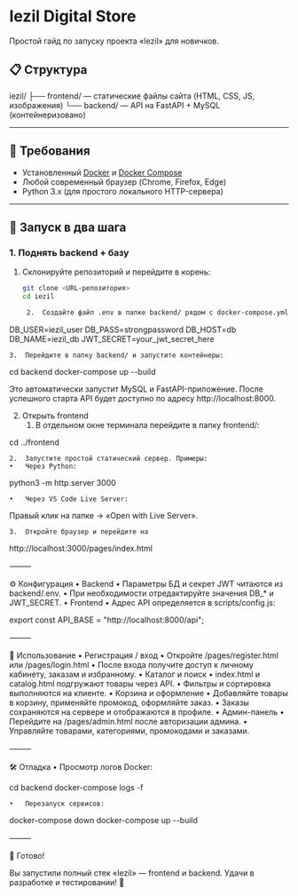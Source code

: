 # Iezil Digital Store

Простой гайд по запуску проекта «Iezil» для новичков.

## 📋 Структура

iezil/
├── frontend/    — статические файлы сайта (HTML, CSS, JS, изображения)
└── backend/     — API на FastAPI + MySQL (контейнеризовано)

---

## 🔧 Требования

- Установленный [Docker](https://www.docker.com/get-started) и [Docker Compose](https://docs.docker.com/compose/install/)  
- Любой современный браузер (Chrome, Firefox, Edge)  
- Python 3.x (для простого локального HTTP-сервера)

---

## 🚀 Запуск в два шага

### 1. Поднять backend + базу

1. Склонируйте репозиторий и перейдите в корень:
   ```bash
   git clone <URL-репозитория>
   cd iezil

	2.	Создайте файл .env в папке backend/ рядом с docker-compose.yml:

DB_USER=iezil_user
DB_PASS=strongpassword
DB_HOST=db
DB_NAME=iezil_db
JWT_SECRET=your_jwt_secret_here


	3.	Перейдите в папку backend/ и запустите контейнеры:

cd backend
docker-compose up --build

Это автоматически запустит MySQL и FastAPI-приложение.
После успешного старта API будет доступно по адресу
http://localhost:8000.

2. Открыть frontend
	1.	В отдельном окне терминала перейдите в папку frontend/:

cd ../frontend


	2.	Запустите простой статический сервер. Примеры:
	•	Через Python:

python3 -m http.server 3000


	•	Через VS Code Live Server:
Правый клик на папке → «Open with Live Server».

	3.	Откройте браузер и перейдите на
http://localhost:3000/pages/index.html

⸻

⚙️ Конфигурация
	•	Backend
	•	Параметры БД и секрет JWT читаются из backend/.env.
	•	При необходимости отредактируйте значения DB_* и JWT_SECRET.
	•	Frontend
	•	Адрес API определяется в scripts/config.js:

export const API_BASE = "http://localhost:8000/api";



⸻

📖 Использование
	•	Регистрация / вход
	•	Откройте /pages/register.html или /pages/login.html
	•	После входа получите доступ к личному кабинету, заказам и избранному.
	•	Каталог и поиск
	•	index.html и catalog.html подгружают товары через API.
	•	Фильтры и сортировка выполняются на клиенте.
	•	Корзина и оформление
	•	Добавляйте товары в корзину, применяйте промокод, оформляйте заказ.
	•	Заказы сохраняются на сервере и отображаются в профиле.
	•	Админ-панель
	•	Перейдите на /pages/admin.html после авторизации админа.
	•	Управляйте товарами, категориями, промокодами и заказами.

⸻

🛠️ Отладка
	•	Просмотр логов Docker:

cd backend
docker-compose logs -f


	•	Перезапуск сервисов:

docker-compose down
docker-compose up --build



⸻

🎉 Готово!

Вы запустили полный стек «Iezil» — frontend и backend.
Удачи в разработке и тестировании! 🚀

